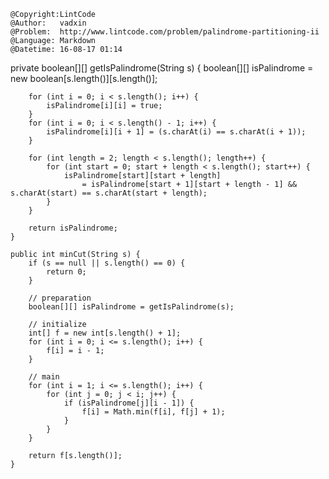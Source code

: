 ```
@Copyright:LintCode
@Author:   vadxin
@Problem:  http://www.lintcode.com/problem/palindrome-partitioning-ii
@Language: Markdown
@Datetime: 16-08-17 01:14
```

private boolean[][] getIsPalindrome(String s) {
        boolean[][] isPalindrome = new boolean[s.length()][s.length()];

        for (int i = 0; i < s.length(); i++) {
            isPalindrome[i][i] = true;
        }
        for (int i = 0; i < s.length() - 1; i++) {
            isPalindrome[i][i + 1] = (s.charAt(i) == s.charAt(i + 1));
        }

        for (int length = 2; length < s.length(); length++) {
            for (int start = 0; start + length < s.length(); start++) {
                isPalindrome[start][start + length]
                    = isPalindrome[start + 1][start + length - 1] && s.charAt(start) == s.charAt(start + length);
            }
        }

        return isPalindrome;
    }

    public int minCut(String s) {
        if (s == null || s.length() == 0) {
            return 0;
        }

        // preparation
        boolean[][] isPalindrome = getIsPalindrome(s);
        
        // initialize
        int[] f = new int[s.length() + 1];
        for (int i = 0; i <= s.length(); i++) {
            f[i] = i - 1;
        }
        
        // main
        for (int i = 1; i <= s.length(); i++) {
            for (int j = 0; j < i; j++) {
                if (isPalindrome[j][i - 1]) {
                    f[i] = Math.min(f[i], f[j] + 1);
                }
            }
        }

        return f[s.length()];
    }